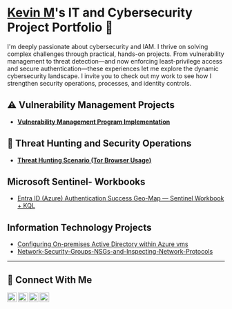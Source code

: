 # <a href="https://www.linkedin.com/in/kevin-mejia-901039270/">Kevin M</a>'s IT and Cybersecurity Project Portfolio 🔐

I'm deeply passionate about cybersecurity and IAM. I thrive on solving complex challenges through practical, hands-on projects. From vulnerability management to threat detection—and now enforcing least-privilege access and secure authentication—these experiences let me explore the dynamic cybersecurity landscape. I invite you to check out my work to see how I strengthen security operations, processes, and identity controls.



## ⚠️ Vulnerability Management Projects

- **[Vulnerability Management Program Implementation](https://github.com/Kevin-M1/Vulnerability-Management-Program)**


## 🚨 Threat Hunting and Security Operations

- **[Threat Hunting Scenario (Tor Browser Usage)](https://github.com/Kevin-M1/Threat-Hunting-Scenario-Tor-Browser-Usage-)**

## Microsoft Sentinel- Workbooks
- [Entra ID (Azure) Authentication Success Geo-Map — Sentinel Workbook + KQL](https://github.com/Kevin-M1/Microsoft-Sentinel-)

## Information Technology Projects

-   [Configuring On-premises Active Directory within Azure vms](https://github.com/Kevin-M1/Configuring-On-premises-Active-Directory-within-Azure-VMs.git)
-   [Network-Security-Groups-NSGs-and-Inspecting-Network-Protocols](https://github.com/Kevin-M1/Network-Security-Groups-NSGs-and-Inspecting-Network-Protocols-.git) 

<hr/>

## 🤳 Connect With Me

[<img align="left" alt="___________ | YouTube" width="22px" src="https://cdn.jsdelivr.net/npm/simple-icons@v3/icons/youtube.svg" />][youtube]
[<img align="left" alt="___________ | Twitter" width="22px" src="https://cdn.jsdelivr.net/npm/simple-icons@v3/icons/twitter.svg" />][twitter]
[<img align="left" alt="___________ | LinkedIn" width="22px" src="https://cdn.jsdelivr.net/npm/simple-icons@v3/icons/linkedin.svg" />][linkedin]
[<img align="left" alt="___________ | Instagram" width="22px" src="https://cdn.jsdelivr.net/npm/simple-icons@v3/icons/instagram.svg" />][instagram]

[twitter]: https://twitter.com/___________
[youtube]: https://www.youtube.com/c/___________
[instagram]: https://www.instagram.com/___________
[linkedin]: https://linkedin.com/in/in/kevin-mejia-901039270/

<!--
<img width="35" alt="image" src="https://github.com/user-attachments/assets/2f41c7cd-5ea8-4475-b451-a37161b6c3fb"> 
<img width="35" alt="image" src="https://github.com/user-attachments/assets/77649969-9910-4994-8b96-74a116cfb2a8">
-->

